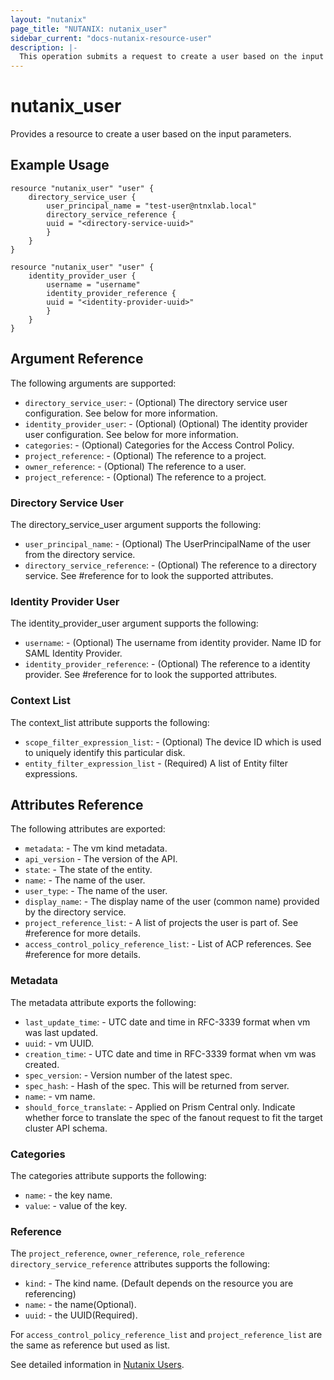 ```yaml
---
layout: "nutanix"
page_title: "NUTANIX: nutanix_user"
sidebar_current: "docs-nutanix-resource-user"
description: |-
  This operation submits a request to create a user based on the input parameters.
---
```


# nutanix_user

Provides a resource to create a user based on the input parameters.

## Example Usage

``` hcl
resource "nutanix_user" "user" {
	directory_service_user {
		user_principal_name = "test-user@ntnxlab.local"
		directory_service_reference {
		uuid = "<directory-service-uuid>"
		}
	}
}
```


``` hcl
resource "nutanix_user" "user" {
	identity_provider_user {
		username = "username"
		identity_provider_reference {
		uuid = "<identity-provider-uuid>"
		}
	}
}
```

## Argument Reference

The following arguments are supported:

* `directory_service_user`: - (Optional) The directory service user configuration. See below for more information.
* `identity_provider_user`: - (Optional) (Optional) The identity provider user configuration. See below for more information.
* `categories`: - (Optional) Categories for the Access Control Policy.
* `project_reference`: - (Optional) The reference to a project.
* `owner_reference`: - (Optional) The reference to a user.
* `project_reference`: - (Optional) The reference to a project.

### Directory Service User

The directory_service_user argument supports the following:

* `user_principal_name`: - (Optional) The UserPrincipalName of the user from the directory service.
* `directory_service_reference`: - (Optional) The reference to a directory service. See #reference for to look the supported attributes. 

### Identity Provider User

The identity_provider_user argument supports the following:

* `username`: - (Optional) The username from identity provider. Name ID for SAML Identity Provider. 
* `identity_provider_reference`: - (Optional) The reference to a identity provider. See #reference for to look the supported attributes. 

### Context List

The context_list attribute supports the following:

* `scope_filter_expression_list`: - (Optional) The device ID which is used to uniquely identify this particular disk.
* `entity_filter_expression_list` - (Required) A list of Entity filter expressions.

## Attributes Reference

The following attributes are exported:

* `metadata`: - The vm kind metadata.
* `api_version` - The version of the API.
* `state`: - The state of the entity.
* `name`: - The name of the user.
* `user_type`: - The name of the user.
* `display_name`: - The display name of the user (common name) provided by the directory service.
* `project_reference_list`: - A list of projects the user is part of. See #reference for more details.
* `access_control_policy_reference_list`: - List of ACP references. See #reference for more details.

### Metadata

The metadata attribute exports the following:

* `last_update_time`: - UTC date and time in RFC-3339 format when vm was last updated.
* `uuid`: - vm UUID.
* `creation_time`: - UTC date and time in RFC-3339 format when vm was created.
* `spec_version`: - Version number of the latest spec.
* `spec_hash`: - Hash of the spec. This will be returned from server.
* `name`: - vm name.
* `should_force_translate`: - Applied on Prism Central only. Indicate whether force to translate the spec of the fanout request to fit the target cluster API schema.

### Categories

The categories attribute supports the following:

* `name`: - the key name.
* `value`: - value of the key.

### Reference

The `project_reference`, `owner_reference`, `role_reference` `directory_service_reference` attributes supports the following:

* `kind`: - The kind name. (Default depends on the resource you are referencing)
* `name`: - the name(Optional).
* `uuid`: - the UUID(Required).

For `access_control_policy_reference_list` and `project_reference_list` are the same as reference but used as list.

See detailed information in [Nutanix Users](https://www.nutanix.dev/reference/prism_central/v3/api/users/).
